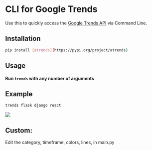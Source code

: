 # CLI for Google Trends

Use this to quickly access the [Google Trends API](https://trends.google.com/trends/) via Command Line.

## Installation
```bash
pip install [atrends](https://pypi.org/project/atrends)
```

## Usage

#### Run `trends` with any number of arguments

## Example
```bash
trends flask django react
```

![](https://i.imgur.com/JzzNAZU.png)

## Custom:
Edit the category, timeframe, colors, lines, in main.py
